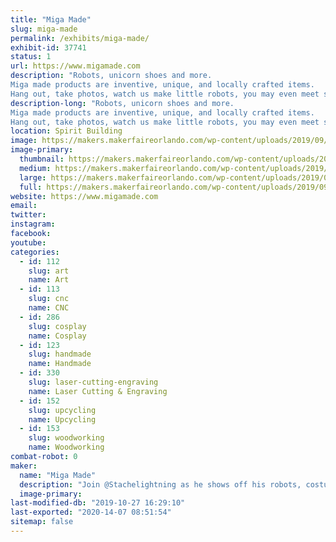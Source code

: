 ```yaml
---
title: "Miga Made"
slug: miga-made
permalink: /exhibits/miga-made/
exhibit-id: 37741
status: 1
url: https://www.migamade.com
description: "Robots, unicorn shoes and more. 
Miga made products are inventive, unique, and locally crafted items.
Hang out, take photos, watch us make little robots, you may even meet some larger than life robot characters."
description-long: "Robots, unicorn shoes and more. 
Miga made products are inventive, unique, and locally crafted items.
Hang out, take photos, watch us make little robots, you may even meet some larger than life robot characters."
location: Spirit Building
image: https://makers.makerfaireorlando.com/wp-content/uploads/2019/09/IMG_4693.jpg
image-primary:
  thumbnail: https://makers.makerfaireorlando.com/wp-content/uploads/2019/09/IMG_4693-150x150.jpg
  medium: https://makers.makerfaireorlando.com/wp-content/uploads/2019/09/IMG_4693-225x300.jpg
  large: https://makers.makerfaireorlando.com/wp-content/uploads/2019/09/IMG_4693.jpg
  full: https://makers.makerfaireorlando.com/wp-content/uploads/2019/09/IMG_4693.jpg
website: https://www.migamade.com
email: 
twitter: 
instagram: 
facebook: 
youtube: 
categories:
  - id: 112
    slug: art
    name: Art
  - id: 113
    slug: cnc
    name: CNC
  - id: 286
    slug: cosplay
    name: Cosplay
  - id: 123
    slug: handmade
    name: Handmade
  - id: 330
    slug: laser-cutting-engraving
    name: Laser Cutting & Engraving
  - id: 152
    slug: upcycling
    name: Upcycling
  - id: 153
    slug: woodworking
    name: Woodworking
combat-robot: 0
maker:
  name: "Miga Made"
  description: "Join @Stachelightning as he shows off his robots, costumes, set pieces, fun products and then some."
  image-primary: 
last-modified-db: "2019-10-27 16:29:10"
last-exported: "2020-14-07 08:51:54"
sitemap: false
---
```

